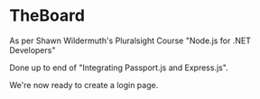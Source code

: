 ﻿# TheBoard

As per Shawn Wildermuth's Pluralsight Course "Node.js for .NET Developers"

Done up to end of "Integrating Passport.js and Express.js".

We're now ready to create a login page.